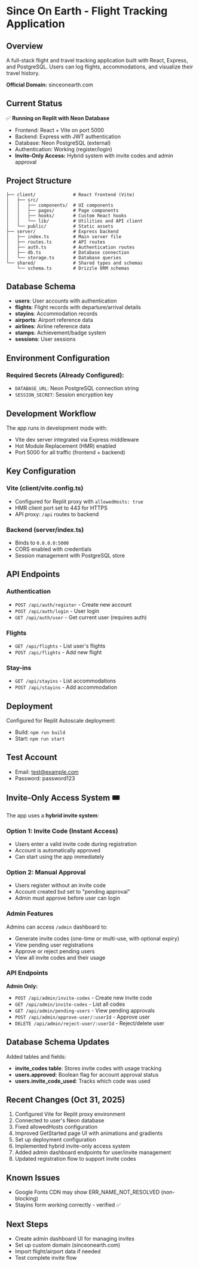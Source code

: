 # Since On Earth - Flight Tracking Application

## Overview
A full-stack flight and travel tracking application built with React, Express, and PostgreSQL. Users can log flights, accommodations, and visualize their travel history.

**Official Domain:** sinceonearth.com

## Current Status
✅ **Running on Replit with Neon Database**
- Frontend: React + Vite on port 5000
- Backend: Express with JWT authentication
- Database: Neon PostgreSQL (external)
- Authentication: Working (register/login)
- **Invite-Only Access:** Hybrid system with invite codes and admin approval

## Project Structure
```
├── client/              # React frontend (Vite)
│   ├── src/
│   │   ├── components/  # UI components
│   │   ├── pages/       # Page components
│   │   ├── hooks/       # Custom React hooks
│   │   └── lib/         # Utilities and API client
│   └── public/          # Static assets
├── server/              # Express backend
│   ├── index.ts         # Main server file
│   ├── routes.ts        # API routes
│   ├── auth.ts          # Authentication routes
│   ├── db.ts            # Database connection
│   └── storage.ts       # Database queries
└── shared/              # Shared types and schemas
    └── schema.ts        # Drizzle ORM schemas
```

## Database Schema
- **users**: User accounts with authentication
- **flights**: Flight records with departure/arrival details
- **stayins**: Accommodation records
- **airports**: Airport reference data
- **airlines**: Airline reference data
- **stamps**: Achievement/badge system
- **sessions**: User sessions

## Environment Configuration
### Required Secrets (Already Configured):
- `DATABASE_URL`: Neon PostgreSQL connection string
- `SESSION_SECRET`: Session encryption key

## Development Workflow
The app runs in development mode with:
- Vite dev server integrated via Express middleware
- Hot Module Replacement (HMR) enabled
- Port 5000 for all traffic (frontend + backend)

## Key Configuration
### Vite (client/vite.config.ts)
- Configured for Replit proxy with `allowedHosts: true`
- HMR client port set to 443 for HTTPS
- API proxy: `/api` routes to backend

### Backend (server/index.ts)
- Binds to `0.0.0.0:5000`
- CORS enabled with credentials
- Session management with PostgreSQL store

## API Endpoints
### Authentication
- `POST /api/auth/register` - Create new account
- `POST /api/auth/login` - User login
- `GET /api/auth/user` - Get current user (requires auth)

### Flights
- `GET /api/flights` - List user's flights
- `POST /api/flights` - Add new flight

### Stay-ins
- `GET /api/stayins` - List accommodations
- `POST /api/stayins` - Add accommodation

## Deployment
Configured for Replit Autoscale deployment:
- Build: `npm run build`
- Start: `npm run start`

## Test Account
- Email: test@example.com
- Password: password123

## Invite-Only Access System 🎟️

The app uses a **hybrid invite system**:

### Option 1: Invite Code (Instant Access)
- Users enter a valid invite code during registration
- Account is automatically approved
- Can start using the app immediately

### Option 2: Manual Approval
- Users register without an invite code
- Account created but set to "pending approval"
- Admin must approve before user can login

### Admin Features
Admins can access `/admin` dashboard to:
- Generate invite codes (one-time or multi-use, with optional expiry)
- View pending user registrations
- Approve or reject pending users
- View all invite codes and their usage

### API Endpoints
**Admin Only:**
- `POST /api/admin/invite-codes` - Create new invite code
- `GET /api/admin/invite-codes` - List all codes
- `GET /api/admin/pending-users` - View pending approvals
- `POST /api/admin/approve-user/:userId` - Approve user
- `DELETE /api/admin/reject-user/:userId` - Reject/delete user

## Database Schema Updates
Added tables and fields:
- **invite_codes table**: Stores invite codes with usage tracking
- **users.approved**: Boolean flag for account approval status
- **users.invite_code_used**: Tracks which code was used

## Recent Changes (Oct 31, 2025)
1. Configured Vite for Replit proxy environment
2. Connected to user's Neon database
3. Fixed allowedHosts configuration
4. Improved GetStarted page UI with animations and gradients
5. Set up deployment configuration
6. Implemented hybrid invite-only access system
7. Added admin dashboard endpoints for user/invite management
8. Updated registration flow to support invite codes

## Known Issues
- Google Fonts CDN may show ERR_NAME_NOT_RESOLVED (non-blocking)
- Stayins form working correctly - verified ✅

## Next Steps
- Create admin dashboard UI for managing invites
- Set up custom domain (sinceonearth.com)
- Import flight/airport data if needed
- Test complete invite flow

